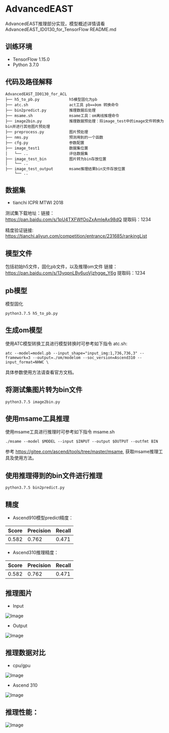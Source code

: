 # AdvancedEAST
AdvancedEAST推理部分实现，模型概述详情请看AdvancedEAST_ID0130_for_TensorFlow README.md

## 训练环境

* TensorFlow 1.15.0
* Python 3.7.0

## 代码及路径解释

```
AdvancedEAST_ID0130_for_ACL
├── h5_to_pb.py             h5模型固化为pb
├── atc.sh  				act工具 pb==》om 转换命令
├── bin2predict.py 			推理数据后处理
├── msame.sh				msame工具：om离线推理命令
├── image2bin.py			推理数据预处理：将image_test中的image文件转换为bin并进行其他图片预处理
├── preprocess.py           图片预处理
├── nms.py                  预测用到的一个函数
├── cfg.py			        参数配置
├── image_test1				数据集位置		
│   └── ..			        评估数据集
├── image_test_bin		    图片转为bin存放位置		
│   └── ..			            
├── image_test_output		msame推理结果bin文件存放位置		
    └── ..			            
```


## 数据集
* tianchi ICPR MTWI 2018

测试集下载地址：链接：https://pan.baidu.com/s/1pU4TXFWfOoZxAmIeAx98dQ 提取码：1234

精度验证链接: https://tianchi.aliyun.com/competition/entrance/231685/rankingList

## 模型文件
包括初始h5文件，固化pb文件，以及推理om文件
链接：https://pan.baidu.com/s/13yqpnLBy6uoVjzhgge_Y6g 
提取码：1234

## pb模型

模型固化
```shell
python3.7.5 h5_to_pb.py
```
## 生成om模型

使用ATC模型转换工具进行模型转换时可参考如下指令 atc.sh:
```shell
atc --model=model.pb --input_shape="input_img:1,736,736,3" --framework=3 --output=./om/modelom --soc_version=Ascend310 --input_format=NHWC \
```
具体参数使用方法请查看官方文档。

## 将测试集图片转为bin文件

```shell
python3.7.5 image2bin.py
```
## 使用msame工具推理

使用msame工具进行推理时可参考如下指令 msame.sh
```shell
./msame --model $MODEL --input $INPUT --output $OUTPUT --outfmt BIN
```
参考 https://gitee.com/ascend/tools/tree/master/msame, 获取msame推理工具及使用方法。

## 使用推理得到的bin文件进行推理
```shell
python3.7.5 bin2predict.py
```

## 精度
* Ascend910模型predict精度：

| Score    | Precision  | Recall    | 
| :--------: | ---------- | ------ |
|   0.582  | 0.762     | 0.471     | 

* Ascend310推理精度：

| Score    | Precision  | Recall    | 
| :--------: | ---------- | ------ |
|   0.582  | 0.762     | 0.471     | 

## 推理图片

* Input

![Image](pics/img_2.png)

* Output

![Image](pics/img_1.png)

## 推理数据对比

* cpu/gpu

![Image](pics/img_3.png)

* Ascend 310

![Image](pics/img_4.png)

## 推理性能：

![Image](pics/img.png)
